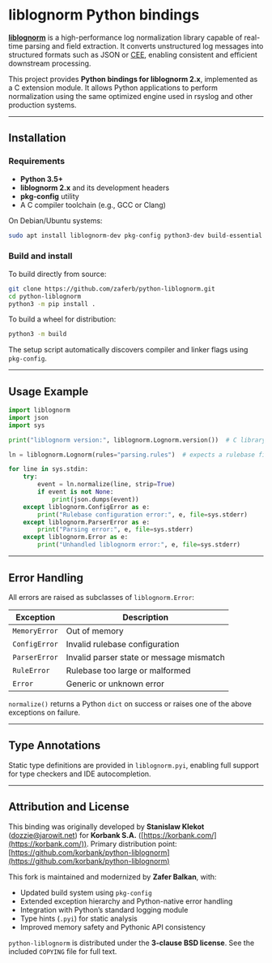 # liblognorm Python bindings

[**liblognorm**](https://www.liblognorm.com/) is a high-performance log normalization library capable of real-time parsing and field extraction. It converts unstructured log messages into structured formats such as JSON or [CEE](https://cee.mitre.org/), enabling consistent and efficient downstream processing.

This project provides **Python bindings for liblognorm 2.x**, implemented as a C extension module.
It allows Python applications to perform normalization using the same optimized engine used in rsyslog and other production systems.

---

## Installation

### Requirements

* **Python 3.5+**
* **liblognorm 2.x** and its development headers
* **pkg-config** utility
* A C compiler toolchain (e.g., GCC or Clang)

On Debian/Ubuntu systems:

```bash
sudo apt install liblognorm-dev pkg-config python3-dev build-essential
```

### Build and install

To build directly from source:

```bash
git clone https://github.com/zaferb/python-liblognorm.git
cd python-liblognorm
python3 -m pip install .
```

To build a wheel for distribution:

```bash
python3 -m build
```

The setup script automatically discovers compiler and linker flags using `pkg-config`.

---

## Usage Example

```python
import liblognorm
import json
import sys

print("liblognorm version:", liblognorm.Lognorm.version())  # C library version

ln = liblognorm.Lognorm(rules="parsing.rules")  # expects a rulebase file

for line in sys.stdin:
    try:
        event = ln.normalize(line, strip=True)
        if event is not None:
            print(json.dumps(event))
    except liblognorm.ConfigError as e:
        print("Rulebase configuration error:", e, file=sys.stderr)
    except liblognorm.ParserError as e:
        print("Parsing error:", e, file=sys.stderr)
    except liblognorm.Error as e:
        print("Unhandled liblognorm error:", e, file=sys.stderr)
```

---

## Error Handling

All errors are raised as subclasses of `liblognorm.Error`:

| Exception     | Description                              |
| ------------- | ---------------------------------------- |
| `MemoryError` | Out of memory                            |
| `ConfigError` | Invalid rulebase configuration           |
| `ParserError` | Invalid parser state or message mismatch |
| `RuleError`   | Rulebase too large or malformed          |
| `Error`       | Generic or unknown error                 |

`normalize()` returns a Python `dict` on success or raises one of the above exceptions on failure.

---

## Type Annotations

Static type definitions are provided in `liblognorm.pyi`, enabling full support for type checkers and IDE autocompletion.

---

## Attribution and License

This binding was originally developed by **Stanislaw Klekot** ([dozzie@jarowit.net](mailto:dozzie@jarowit.net)) for **Korbank S.A.** ([https://korbank.com/](https://korbank.com/)).
Primary distribution point: [https://github.com/korbank/python-liblognorm](https://github.com/korbank/python-liblognorm)

This fork is maintained and modernized by **Zafer Balkan**, with:

* Updated build system using `pkg-config`
* Extended exception hierarchy and Python-native error handling
* Integration with Python’s standard logging module
* Type hints (`.pyi`) for static analysis
* Improved memory safety and Pythonic API consistency

`python-liblognorm` is distributed under the **3-clause BSD license**.
See the included `COPYING` file for full text.
